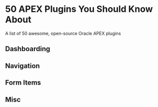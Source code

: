 # 50 APEX Plugins You Should Know About

A list of 50 awesome, open-source Oracle APEX plugins

## Dashboarding

## Navigation

## Form Items

## Misc
